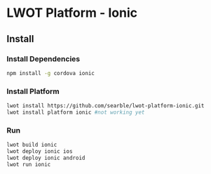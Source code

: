 # LWOT Platform - Ionic

## Install

### Install Dependencies

```bash
npm install -g cordova ionic
```

### Install Platform

```bash
lwot install https://github.com/searble/lwot-platform-ionic.git
lwot install platform ionic #not working yet
```

### Run

```bash
lwot build ionic
lwot deploy ionic ios
lwot deploy ionic android
lwot run ionic
```